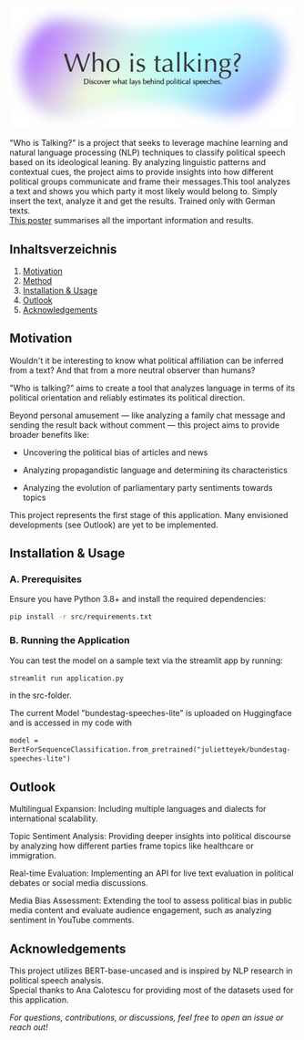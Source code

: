 ![alt text](https://github.com/julietteyek/WhoIsTalking/blob/main/logo_who_is_talkig.png "Logo_Who_is_talking?")

"Who is Talking?" is a project that seeks to leverage machine learning and natural language processing (NLP) techniques to classify political speech based on its ideological leaning. By analyzing linguistic patterns and contextual cues, the project aims to provide insights into how different political groups communicate and frame their messages.This tool analyzes a text and shows you which party it most likely would belong to. Simply insert the text, analyze it and get the results. Trained only with German texts.\
[This poster](https://github.com/julietteyek/WhoIsTalking/blob/main/Who_is_talking.pdf) summarises all the important information and results.

## Inhaltsverzeichnis

1. [Motivation](##Motivation)
2. [Method](##Method)
3. [Installation & Usage](##Installation-&-Usage)
4. [Outlook](##Outlook)
5. [Acknowledgements](##Acknowledgements)

## Motivation

Wouldn't it be interesting to know what political affiliation can be inferred from a text? And that from a more neutral observer than humans?

"Who is talking?" aims to create a tool that analyzes language in terms of its political orientation and reliably estimates its political direction.

Beyond personal amusement — like analyzing a family chat message and sending the result back without comment — this project aims to provide broader benefits like:

- Uncovering the political bias of articles and news

- Analyzing propagandistic language and determining its characteristics

- Analyzing the evolution of parliamentary party sentiments towards topics

This project represents the first stage of this application. Many envisioned developments (see Outlook) are yet to be implemented.



## Installation & Usage

###  A. Prerequisites

Ensure you have Python 3.8+ and install the required dependencies:

```bash
pip install -r src/requirements.txt
```

### B. Running the Application

You can test the model on a sample text via the streamlit app by running:

``` bash 
streamlit run application.py
```
in the src-folder.

The current Model "bundestag-speeches-lite" is uploaded on Huggingface and is accessed in my code with
``` 
model = BertForSequenceClassification.from_pretrained("julietteyek/bundestag-speeches-lite")
```

## Outlook

Multilingual Expansion: Including multiple languages and dialects for international scalability.

Topic Sentiment Analysis: Providing deeper insights into political discourse by analyzing how different parties frame topics like healthcare or immigration.

Real-time Evaluation: Implementing an API for live text evaluation in political debates or social media discussions.

Media Bias Assessment: Extending the tool to assess political bias in public media content and evaluate audience engagement, such as analyzing sentiment in YouTube comments.



## Acknowledgements

This project utilizes BERT-base-uncased and is inspired by NLP research in political speech analysis.\
Special thanks to Ana Calotescu for providing most of the datasets used for this application.


*For questions, contributions, or discussions, feel free to open an issue or reach out!*
